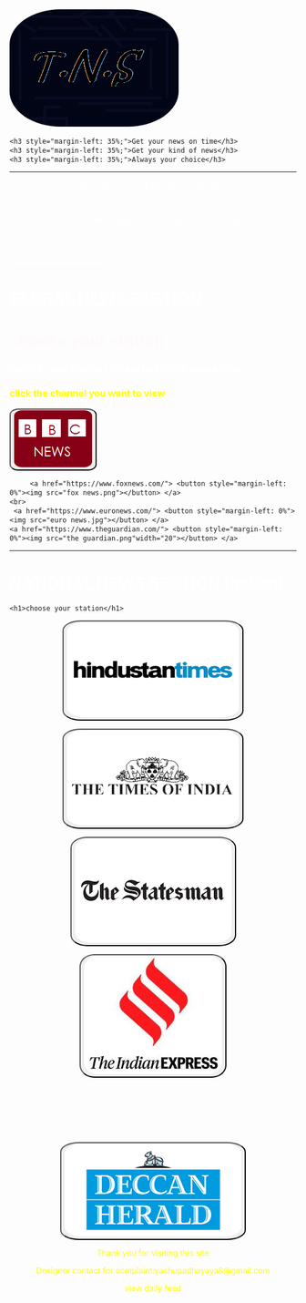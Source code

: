 <html>
<head>
<body background="astronomy-gb9a3b3e76_1280.jpg">
	<img src="memes.png" style="border-radius: 30%; ">
         
	<h3 style="margin-left: 35%;">Get your news on time</h3>
	<h3 style="margin-left: 35%;">Get your kind of news</h3>
	<h3 style="margin-left: 35%;">Always your choice</h3>
<hr>
		<p style="color: white">Get news of global and national together</p>
		<p style="color: white">connect with various news network in one place</p>
		<p style="color: white">connect with network such as BBC,SKY,CNN etc..</p>
	<h1 style="color:white">____________</h1>
	<u><h1 style="color: white">GLOBAL NEWS SECTION</u></h1>
<h1 style="color: snow">choose your station</h1>
<h3 style="color: white">Get the news station that are floating in space for u. </h3>
<h3 style="color: yellow">click the channel you want to view</h3>
	<a href="https://www.bbc.com/news"><button onclick=""><img src="BBC.png"></button></a>
	
         <a href="https://www.foxnews.com/"> <button style="margin-left: 0%"><img src="fox news.png"></button> </a>
	<br>
	 <a href="https://www.euronews.com/"> <button style="margin-left: 0%"><img src="euro news.jpg"></button> </a>
	<a href="https://www.theguardian.com/"> <button style="margin-left: 0%"><img src="the guardian.png"width="20"></button> </a>
	
	 
      
<hr>

<u><h1 style="color: white">NATIONAL NEWS SECTION (Indian)</u></h1>

	
	<h1>choose your station</h1>
<a href="https://www.hindustantimes.com/"><button onclick=""><img src="hindustan times.png"></button></a>

<a href="https://timesofindia.indiatimes.com/"><button style="margin-left: 20"><img src="the times of india.png"></button></a>

<a href="https://www.thestatesman.com/"><button style="margin-left: 20"><img src="statesmen.png"></button></a>

<a href="https://indianexpress.com/"><button style="margin-left: 20"><img src="the indian express.jpg"></button></a>
<style type="text/css">
	img{ border-radius: 10%;

	}
	button{ border-radius: 10% 
	 }
</style>
<br>
<br>
<br>
<br>
<br>

<a href="https://www.deccanherald.com/"><button style="margin-left: 20"><img src="deccan1.png"></button></a>


	
<p>Thank you for visiting this site</p>
<p>Designer contact for complaint:yashupadhayaya8@gmail.com </p>
<p>view daily feed</p>
<style type="text/css">
	p{ text-align: center;
	    color: yellow;
	}
</style>
	
